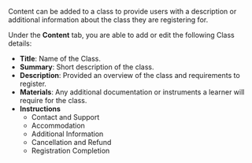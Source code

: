 Content can be added to a class to provide users with a description or additional information about the class they are registering for.

Under the **Content** tab, you are able to add or edit the following Class details:
* **Title**: Name of the Class.
* **Summary**:  Short description of the class.
* **Description**:  Provided an overview of the class and requirements to register. 
* **Materials**:  Any additional documentation or instruments a learner will require for the class.
* **Instructions**
	* Contact and Support 
	* Accommodation
	* Additional Information
	* Cancellation and Refund
	* Registration Completion 
<br>